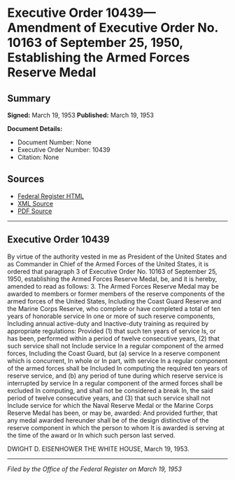# Executive Order 10439—Amendment of Executive Order No. 10163 of September 25, 1950, Establishing the Armed Forces Reserve Medal

## Summary

**Signed:** March 19, 1953
**Published:** March 19, 1953

**Document Details:**
- Document Number: None
- Executive Order Number: 10439
- Citation: None

## Sources
- [Federal Register HTML](https://www.presidency.ucsb.edu/documents/executive-order-10439-amendment-executive-order-no-10163-september-25-1950-establishing)
- [XML Source](None)
- [PDF Source](None)

---

## Executive Order 10439

By virtue of the authority vested in me as President of the United States and as Commander in Chief of the Armed Forces of the United States, it is ordered that paragraph 3 of Executive Order No. 10163 of September 25, 1950, establishing the Armed Forces Reserve Medal, be, and it is hereby, amended to read as follows:
3. The Armed Forces Reserve Medal may be awarded to members or former members of the reserve components of the armed forces of the United States, Including the Coast Guard Reserve and the Marine Corps Reserve, who complete or have completed a total of ten years of honorable service In one or more of such reserve components, Including annual active-duty and Inactive-duty training as required by appropriate regulations: Provided (1) that such ten years of service Is, or has been, performed within a period of twelve consecutive years, (2) that such service shall not Include service In a regular component of the armed forces, Including the Coast Guard, but (a) service In a reserve component which is concurrent, In whole or In part, with service In a regular component of the armed forces shall be Included In computing the required ten years of reserve service, and (b) any period of tune during which reserve service is interrupted by service In a regular component of the armed forces shall be excluded In computing, and shall not be considered a break In, the said period of twelve consecutive years, and (3) that such service shall not Include service for which the Naval Reserve Medal or the Marine Corps Reserve Medal has been, or may be, awarded: And provided further, that any medal awarded hereunder shall be of the design distinctive of the reserve component in which the person to whom It is awarded is serving at the time of the award or In which such person last served.

DWIGHT D. EISENHOWER
THE WHITE HOUSE,
March 19, 1953.

---

*Filed by the Office of the Federal Register on March 19, 1953*
